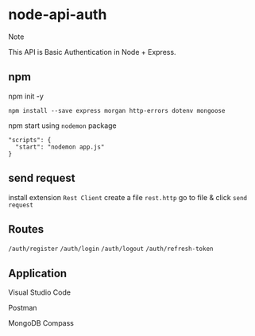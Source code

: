 # node-api-auth

> [!NOTE]
> This API is Basic Authentication in Node + Express.


## npm 
npm init -y

```npm install --save express morgan http-errors dotenv mongoose```

npm start using ```nodemon``` package
```node
"scripts": {
  "start": "nodemon app.js"
}
```

## send request
install extension ```Rest Client```
create a file ```rest.http```
go to file & click ```send request```

## Routes
``` /auth/register ```
``` /auth/login ```
``` /auth/logout ```
``` /auth/refresh-token ```

## Application
Visual Studio Code

Postman

MongoDB Compass
